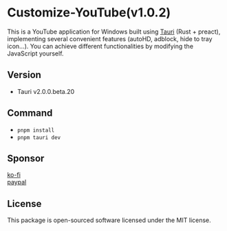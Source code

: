 # Customize-YouTube(v1.0.2)
This is a YouTube application for Windows built using <a href="https://github.com/tauri-apps/tauri">Tauri</a> (Rust + preact), implementing several convenient features (autoHD, adblock, hide to tray icon...). You can achieve different functionalities by modifying the JavaScript yourself.

## Version 
- Tauri v2.0.0.beta.20

## Command 
- `pnpm install`
- `pnpm tauri dev`


## Sponsor
<a href='https://ko-fi.com/cck190891' className='ko-fi' target='_blank'>ko-fi</a><br/>
<a href='https://www.paypal.com/paypalme/cck19089' className='paypal-me' target='_blank'>paypal</a>

## License
This package is open-sourced software licensed under the MIT license.